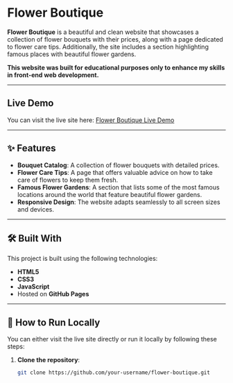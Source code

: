 # Flower Boutique

**Flower Boutique** is a beautiful and clean website that showcases a collection of flower bouquets with their prices, along with a page dedicated to flower care tips. Additionally, the site includes a section highlighting famous places with beautiful flower gardens.

**This website was built for educational purposes only to enhance my skills in front-end web development.**

---

## Live Demo

You can visit the live site here: [Flower Boutique Live Demo](https://mawaddahal.github.io/Website-2/)

---

## ✨ Features

- **Bouquet Catalog**: A collection of flower bouquets with detailed prices.
- **Flower Care Tips**: A page that offers valuable advice on how to take care of flowers to keep them fresh.
- **Famous Flower Gardens**: A section that lists some of the most famous locations around the world that feature beautiful flower gardens.
- **Responsive Design**: The website adapts seamlessly to all screen sizes and devices.

---

## 🛠️ Built With

This project is built using the following technologies:

- **HTML5**
- **CSS3**
- **JavaScript**
- Hosted on **GitHub Pages**

---

## 🚀 How to Run Locally

You can either visit the live site directly or run it locally by following these steps:

1. **Clone the repository**:

   ```bash
   git clone https://github.com/your-username/flower-boutique.git
